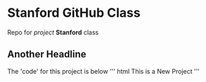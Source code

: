# Stanford GitHub Class
Repo for *project* **Stanford** class
## Another Headline
The 'code' for this project is below
''' html
This is a <bold>New Project</bold>
'''
